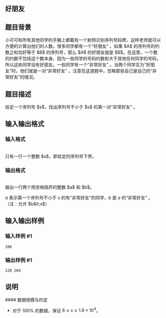 <article>
<h1>好朋友</h1>
<h2>题目背景</h2>
<div>小可可和所有其他同学的手腕上都戴有一个射频识别序列号码牌，这样老师就可以方便的计算出他们的人数。很多同学都有一个“好朋友” 。如果 $A$ 的序列号的约数之和恰好等于 $B$ 的序列号，那么 $A$ 的好朋友就是 $B$。在这里，一个数的约数不包括这个数本身。因为一些同学的号码约数和大于其他任何同学的号码，所以这些同学没有好朋友。一些同学有一个“非常好友” 。当两个同学互为“好朋友”时，他们就是一对“非常好友” 。注意在这道题中，忽略那些自己是自己的“非常好友”的情况。</div>
<h2>题目描述</h2>
<div>给定一个序列号 $s$，找出序列号不小于 $s$ 的第一对“非常好友” 。</div>
<h2>输入输出格式</h2>
<h3>输入格式</h3>
<br/>
<div>只有一行一个整数 $s$，即给定的序列号下界。</div>
<h3>输出格式</h3>
<br/>
<div>输出一行两个用空格隔开的整数 $a$ 和 $b$。

$a$ 表示第一个序列号不小于 $s$ 的有“非常好友”的同学，$b$ 是 $a$ 的“非常好友” 。（注：允许 $b&lt;s$）</div>
<h2>输入输出样例</h2>
<h3>输入样例 #1</h3>
<pre><code>206
</code></pre>
<h3>输出样例 #1</h3>
<pre><code>220 284</code></pre>
<h2>说明</h2>
<div>#### 数据规模与约定

- 对于 $100\%$ 的数据，保证 $6\le s\le1.8\times10^4$。</div>
</article>